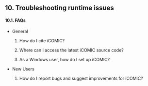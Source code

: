 ## 10. Troubleshooting runtime issues

#### 10.1. FAQs

-  General

	1. How do I cite iCOMIC?

	2. Where can I access the latest iCOMIC source code?

	3. As a Windows user, how do I set up iCOMIC?

-  New Users

	1. How do I report bugs and suggest improvements for iCOMIC?

